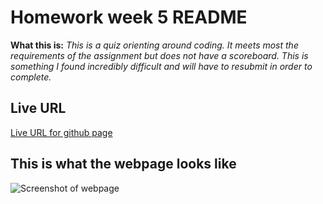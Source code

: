 # **Homework week 5 README**


**What this is:** 
*This is a quiz orienting around coding. It meets most the requirements of the assignment but does not have a scoreboard. This is something I found incredibly difficult and will have to resubmit in order to complete.*


## Live URL

[Live URL for github page](https://robbie-bridgwater.github.io/Homework_week5/.)

## This is what the webpage looks like

![Screenshot of webpage](screenshot.png)